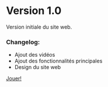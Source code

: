 # Version 1.0

Version initiale du site web.

### Changelog:

* Ajout des vidéos
* Ajout des fonctionnalités principales
* Design du site web

[Jouer!](../)